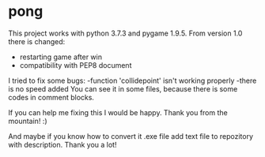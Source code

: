 # pong
This project works with python 3.7.3 and pygame 1.9.5.
From version 1.0 there is changed:
- restarting game after win
- compatibility with PEP8 document

I tried to fix some bugs:
-function 'collidepoint' isn't working properly
-there is no speed added
You can see it in some files, because there is some codes in comment blocks.

If you can help me fixing this I would be happy.
Thank you from the mountain! :) 

And maybe if you know how to convert it .exe file add text file to repozitory with description.
Thank you a lot!